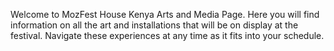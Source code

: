 Welcome to MozFest House Kenya Arts and Media Page. Here you will find information on all the art and installations that will be on display at the festival. Navigate these experiences at any time as it fits into your schedule.